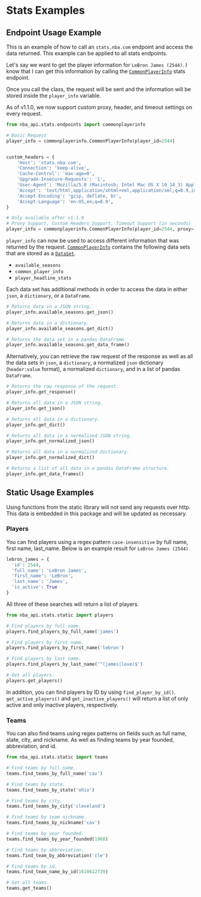 # Stats Examples

## Endpoint Usage Example

This is an example of how to call an `stats.nba.com` endpoint and access the data returned. This example can be applied to all stats endpoints.

Let's say we want to get the player information for `LeBron James (2544)`. I know that I can get this information by calling the [`CommonPlayerInfo`](endpoints/commonplayerinfo.md) stats endpoint.

Once you call the class, the request will be sent and the information will be stored inside the `player_info` variable. 

As of v1.1.0, we now support custom proxy, header, and timeout settings on every request.

```python
from nba_api.stats.endpoints import commonplayerinfo

# Basic Request
player_info = commonplayerinfo.CommonPlayerInfo(player_id=2544)


custom_headers = {
    'Host': 'stats.nba.com',
    'Connection': 'keep-alive',
    'Cache-Control': 'max-age=0',
    'Upgrade-Insecure-Requests': '1',
    'User-Agent': 'Mozilla/5.0 (Macintosh; Intel Mac OS X 10_14_3) AppleWebKit/537.36 (KHTML, like Gecko) Chrome/73.0.3683.86 Safari/537.36',
    'Accept': 'text/html,application/xhtml+xml,application/xml;q=0.9,image/webp,image/apng,*/*;q=0.8,application/signed-exchange;v=b3',
    'Accept-Encoding': 'gzip, deflate, br',
    'Accept-Language': 'en-US,en;q=0.9',
}

# Only available after v1.1.0
# Proxy Support, Custom Headers Support, Timeout Support (in seconds)
player_info = commonplayerinfo.CommonPlayerInfo(player_id=2544, proxy='127.0.0.1:80', headers=custom_headers, timeout=100)
```

`player_info` can now be used to access different information that was returned by the request. [`CommonPlayerInfo`](endpoints/commonplayerinfo.md) contains the following data sets that are stored as a [`DataSet`](endpoints_data_structure.md).

* `available_seasons`
* `common_player_info`
* `player_headline_stats`

Each data set has additional methods in order to access the data in either `json`, a `dictionary`, or a `DataFrame`.

```python
# Returns data in a JSON string.
player_info.available_seasons.get_json()

# Returns data in a dictionary.
player_info.available_seasons.get_dict()

# Returns the data set in a pandas DataFrame.
player_info.available_seasons.get_data_frame()
```

Alternatively, you can retrieve the raw request of the response as well as all the data sets in `json`, a `dictionary`, a normalized `json` dictionary (`header:value` format), a normalized `dictionary`, and in a list of pandas `DataFrame`.

```python
# Returns the raw response of the request.
player_info.get_response()

# Returns all data in a JSON string.
player_info.get_json()

# Returns all data in a dictionary.
player_info.get_dict()

# Returns all data in a normalized JSON string.
player_info.get_normalized_json()

# Returns all data in a normalized dictionary.
player_info.get_normalized_dict()

# Returns a list of all data in a pandas DataFrame structure.
player_info.get_data_frames()
```


## Static Usage Examples

Using functions from the static library will not send any requests over http. This data is embedded in this package and will be updated as necessary.

### Players

You can find players using a regex pattern `case-insensitive` by full name, first name, last_name. Below is an example result for `LeBron James (2544)`
```python
lebron_james = {
  'id': 2544,
  'full_name': 'LeBron James',
  'first_name': 'LeBron',
  'last_name': 'James',
  'is_active': True
}
```

All three of these searches will return a list of players.

```python
from nba_api.stats.static import players

# Find players by full name.
players.find_players_by_full_name('james')

# Find players by first name.
players.find_players_by_first_name('lebron')

# Find players by last name.
players.find_players_by_last_name('^(james|love)$')

# Get all players.
players.get_players()
```

In addition, you can find players by ID by using `find_player_by_id()`. `get_active_players()` and `get_inactive_players()` will return a list of only active and only inactive players, respectively.


### Teams

You can also find teams using regex patterns on fields such as full name, state, city, and nickname. As well as finding teams by year founded, abbreviation, and id.

```python
from nba_api.stats.static import teams

# Find teams by full name.
teams.find_teams_by_full_name('cav')

# Find teams by state.
teams.find_teams_by_state('ohio')

# Find teams by city.
teams.find_teams_by_city('cleveland')

# Find teams by team nickname.
teams.find_teams_by_nickname('cav')

# Find teams by year founded.
teams.find_teams_by_year_founded(1968)

# Find teams by abbreviation.
teams.find_team_by_abbreviation('cle')

# Find teams by id.
teams.find_team_name_by_id(1610612739)

# Get all teams.
teams.get_teams()
```
